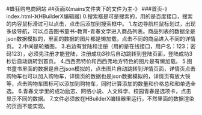 #蜂狂购电商网站
##页面以mains文件夹下的文件为主-》
###首页-》index.html-》(HBuilderX编辑器)
		0.搜索框是可是搜索的，用的是百度接口，搜索的内容鼠标滑过可以点击，点击后添加到搜索框中。
		1.左边导航栏鼠标划过，出现多级导航，可以点击图书童书-教育-青春文学进入商品列表。商品列表的数据全是json数据模拟的，里面的数据的图片都是懒加载，点击不同的商品进入不同的详情页。
		2.中间是轮播图。
		3.右边有登陆和注册（用的是在线接口，用户名：123；密码123），必须先注册才能登陆，注册成功3秒后自动跳转到登陆页面，登陆成功3秒后自动跳转到首页。
		4.西西弗特价和西西弗地方特色的图片是有懒加载。
		5.图书童书里面的数据是自己json模拟的，点击图片自动跳转到详情页面，详情页点击购物车也可以加入购物车，详情页的数据也是json数据模拟的，详情页有放大镜等，点击购物车图标可以添加到购物车，同时计算添加的数量和价格总和和单选全选。
		6.青春文学里的成功励志、网络小说、人文科学、校园青春是选项卡，点击显示不同的数据。
		7.文件必须放在HBuilderX编辑器里运行，不然里面的数据渲染的页面不能实现。





